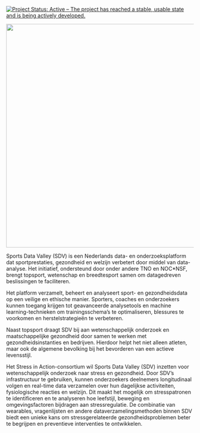 [![Project Status: Active – The project has reached a stable, usable state and is being actively developed.](https://www.repostatus.org/badges/latest/active.svg)](https://www.repostatus.org/#active)

<p align="center">
  <img src="https://info.sportdatavalley.nl/wp-content/uploads/Sport-Data-Valley-Infographic-english.gif" width="600">
</p>

Sports Data Valley (SDV) is een Nederlands data- en onderzoeksplatform dat sportprestaties, gezondheid en welzijn verbetert door middel van data-analyse. Het initiatief, ondersteund door onder andere TNO en NOC*NSF, brengt topsport, wetenschap en breedtesport samen om datagedreven beslissingen te faciliteren.

Het platform verzamelt, beheert en analyseert sport- en gezondheidsdata op een veilige en ethische manier. Sporters, coaches en onderzoekers kunnen toegang krijgen tot geavanceerde analysetools en machine learning-technieken om trainingsschema’s te optimaliseren, blessures te voorkomen en herstelstrategieën te verbeteren.

Naast topsport draagt SDV bij aan wetenschappelijk onderzoek en maatschappelijke gezondheid door samen te werken met gezondheidsinstanties en bedrijven. Hierdoor helpt het niet alleen atleten, maar ook de algemene bevolking bij het bevorderen van een actieve levensstijl.

Het Stress in Action-consortium wil Sports Data Valley (SDV) inzetten voor wetenschappelijk onderzoek naar stress en gezondheid. Door SDV’s infrastructuur te gebruiken, kunnen onderzoekers deelnemers longitudinaal volgen en real-time data verzamelen over hun dagelijkse activiteiten, fysiologische reacties en welzijn. Dit maakt het mogelijk om stresspatronen te identificeren en te analyseren hoe leefstijl, beweging en omgevingsfactoren bijdragen aan stressregulatie. De combinatie van wearables, vragenlijsten en andere dataverzamelingsmethoden binnen SDV biedt een unieke kans om stressgerelateerde gezondheidsproblemen beter te begrijpen en preventieve interventies te ontwikkelen.
